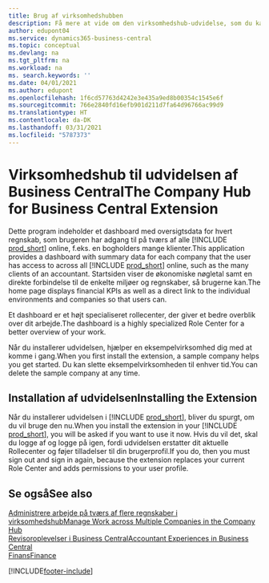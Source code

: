 ```yaml
---
title: Brug af virksomhedshubben
description: Få mere at vide om den virksomhedshub-udvidelse, som du kan bruge til at styre dit arbejde på tværs af flere virksomheder i Business Central.
author: edupont04
ms.service: dynamics365-business-central
ms.topic: conceptual
ms.devlang: na
ms.tgt_pltfrm: na
ms.workload: na
ms. search.keywords: ''
ms.date: 04/01/2021
ms.author: edupont
ms.openlocfilehash: 1f6cd57763d4242e3e435a9ed8b00354c1545e6f
ms.sourcegitcommit: 766e2840fd16efb901d211d7fa64d96766ac99d9
ms.translationtype: HT
ms.contentlocale: da-DK
ms.lasthandoff: 03/31/2021
ms.locfileid: "5787373"
---
```

# <a name="the-company-hub-for-business-central-extension"></a><span data-ttu-id="cf8d1-103">Virksomhedshub til udvidelsen af Business Central</span><span class="sxs-lookup"><span data-stu-id="cf8d1-103">The Company Hub for Business Central Extension</span></span>

<span data-ttu-id="cf8d1-104">Dette program indeholder et dashboard med oversigtsdata for hvert regnskab, som brugeren har adgang til på tværs af alle [!INCLUDE [prod_short](includes/prod_short.md)] online, f.eks. en bogholders mange klienter.</span><span class="sxs-lookup"><span data-stu-id="cf8d1-104">This application provides a dashboard with summary data for each company that the user has access to across all [!INCLUDE [prod_short](includes/prod_short.md)] online, such as the many clients of an accountant.</span></span> <span data-ttu-id="cf8d1-105">Startsiden viser de økonomiske nøgletal samt en direkte forbindelse til de enkelte miljøer og regnskaber, så brugerne kan.</span><span class="sxs-lookup"><span data-stu-id="cf8d1-105">The home page displays financial KPIs as well as a direct link to the individual environments and companies so that users can.</span></span>

<span data-ttu-id="cf8d1-106">Et dashboard er et højt specialiseret rollecenter, der giver et bedre overblik over dit arbejde.</span><span class="sxs-lookup"><span data-stu-id="cf8d1-106">The dashboard is a highly specialized Role Center for a better overview of your work.</span></span>

<span data-ttu-id="cf8d1-107">Når du installerer udvidelsen, hjælper en eksempelvirksomhed dig med at komme i gang.</span><span class="sxs-lookup"><span data-stu-id="cf8d1-107">When you first install the extension, a sample company helps you get started.</span></span> <span data-ttu-id="cf8d1-108">Du kan slette eksempelvirksomheden til enhver tid.</span><span class="sxs-lookup"><span data-stu-id="cf8d1-108">You can delete the sample company at any time.</span></span>

## <a name="installing-the-extension"></a><span data-ttu-id="cf8d1-109">Installation af udvidelsen</span><span class="sxs-lookup"><span data-stu-id="cf8d1-109">Installing the Extension</span></span>

<span data-ttu-id="cf8d1-110">Når du installerer udvidelsen i [!INCLUDE [prod_short](includes/prod_short.md)], bliver du spurgt, om du vil bruge den nu.</span><span class="sxs-lookup"><span data-stu-id="cf8d1-110">When you install the extension in your [!INCLUDE [prod_short](includes/prod_short.md)], you will be asked if you want to use it now.</span></span> <span data-ttu-id="cf8d1-111">Hvis du vil det, skal du logge af og logge på igen, fordi udvidelsen erstatter dit aktuelle Rollecenter og føjer tilladelser til din brugerprofil.</span><span class="sxs-lookup"><span data-stu-id="cf8d1-111">If you do, then you must sign out and sign in again, because the extension replaces your current Role Center and adds permissions to your user profile.</span></span>

## <a name="see-also"></a><span data-ttu-id="cf8d1-112">Se også</span><span class="sxs-lookup"><span data-stu-id="cf8d1-112">See also</span></span>

[<span data-ttu-id="cf8d1-113">Administrere arbejde på tværs af flere regnskaber i virksomhedshub</span><span class="sxs-lookup"><span data-stu-id="cf8d1-113">Manage Work across Multiple Companies in the Company Hub</span></span>](company-hub.md)  
[<span data-ttu-id="cf8d1-114">Revisoroplevelser i Business Central</span><span class="sxs-lookup"><span data-stu-id="cf8d1-114">Accountant Experiences in Business Central </span></span>](finance-accounting.md)  
[<span data-ttu-id="cf8d1-115">Finans</span><span class="sxs-lookup"><span data-stu-id="cf8d1-115">Finance</span></span>](finance.md)  


[!INCLUDE[footer-include](includes/footer-banner.md)]